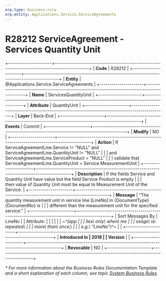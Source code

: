 ```yaml
---
erp.type: business-rule
erp.entity: Applications.Service.ServiceAgreements
---
```


# R28212 ServiceAgreement - Services Quantity Unit
+----------------------+-----------------------------------------------------------------------------------------------+
| **Code**             | R28212                                                                                        |
+----------------------+-----------------------------------------------------------------------------------------------+
| **Entity**           | @Applications.Service.ServiceAgreements                                                       |
+----------------------+-----------------------------------------------------------------------------------------------+
| **Name**             | ServicesQuantityUnit                                                                          |
+----------------------+-----------------------------------------------------------------------------------------------+
| **Attribute**        | QuantityUnit                                                                                  |
+----------------------+-----------------------------------------------------------------------------------------------+
| **Layer**            | Back-End                                                                                      |
+----------------------+-----------------------------------------------------------------------------------------------+
| **Events**           | Commit                                                                                        |
+----------------------+-----------------------------------------------------------------------------------------------+
| **Modify**           | NO                                                                                            |
+----------------------+-----------------------------------------------------------------------------------------------+
| **Action**           | If ServiceAgreementLine.Service != \"NULL\" and ServiceAgreementLine.QuantityUnit != \"NULL\" |
|                      | and ServiceAgreementLine.ServiceProduct = \"NULL\"                                            |
|                      | validate that ServiceAgreementLine.QuantityUnit = Service.MeasurementUnit                     |
+----------------------+-----------------------------------------------------------------------------------------------+
| **Description**      | If the fields Service and Quantity Unit have value but the field Service Product is empty     |
|                      | then value of Quantity Unit must be equal to Measurement Unit of the Service.                 |
+----------------------+-----------------------------------------------------------------------------------------------+
| **Message**          | \"The quantity measurement unit in service line \[LineNo\] in {DocumentType} {DocumentNo} is  |
|                      | different than the measurement unit for the specified service.\"                              |
+----------------------+-----------------------------------------------------------------------------------------------+
| Sort Messages By     | LineNo                                                                                        |
| Attribute:           |                                                                                               |
|                      |                                                                                               |
| *~^(app              |                                                                                               |
| lies\ only\ when\ me |                                                                                               |
| ssage\ is\ repeated\ |                                                                                               |
|  more\ than\ once;\  |                                                                                               |
| e.g.\ \"LineNo\")^~* |                                                                                               |
+----------------------+-----------------------------------------------------------------------------------------------+
| **Introduced In      | 2018                                                                                          |
| Version**            |                                                                                               |
+----------------------+-----------------------------------------------------------------------------------------------+
| **Revocable**        | NO                                                                                            |
+----------------------+-----------------------------------------------------------------------------------------------+

*\* For more information about the Business Rules Documentation Template and a short explanation of each column, see
topic [System Business Rules](../templates/template-description-system-business-rules.md).*
